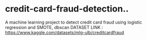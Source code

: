 # credit-card-fraud-detection..
 A machine learning project to detect credit card fraud using logistic regression and SMOTE, dbscan
DATASET LINK : https://www.kaggle.com/datasets/mlg-ulb/creditcardfraud
